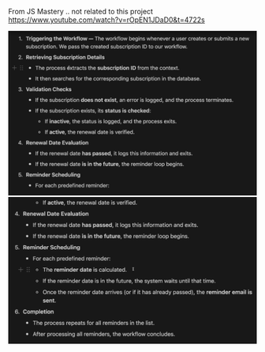 From JS Mastery .. not related to this project  
https://www.youtube.com/watch?v=rOpEN1JDaD0&t=4722s

![alt text](image.png)
![alt text](image-1.png)